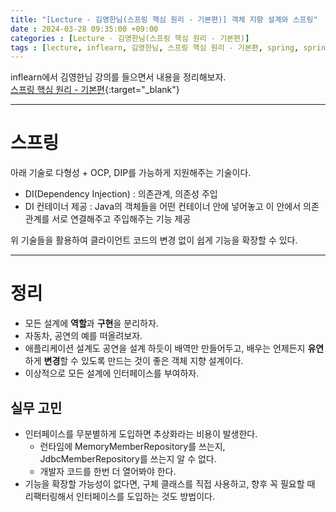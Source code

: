 ```yaml
---
title: "[Lecture - 김영한님(스프링 핵심 원리 - 기본편)] 객체 지향 설계와 스프링"
date : 2024-03-28 09:35:00 +09:00
categories : [Lecture - 김영한님(스프링 핵심 원리 - 기본편)]
tags : [lecture, inflearn, 김영한님, 스프링 핵심 원리 - 기본편, spring, spring boot]
---
```


inflearn에서 김영한님 강의를 들으면서 내용을 정리해보자.   
[스프링 핵심 원리 - 기본편](https://www.inflearn.com/course/%EC%8A%A4%ED%94%84%EB%A7%81-%ED%95%B5%EC%8B%AC-%EC%9B%90%EB%A6%AC-%EA%B8%B0%EB%B3%B8%ED%8E%B8){:target="_blank"}

---

# 스프링
아래 기술로 다형성 + OCP, DIP를 가능하게 지원해주는 기술이다.
* DI(Dependency Injection) : 의존관계, 의존성 주입
* DI 컨테이너 제공 : Java의 객체들을 어떤 컨테이너 안에 넣어놓고 이 안에서 의존관계를 서로 연결해주고 주입해주는 기능 제공

위 기술들을 활용하여 클라이언트 코드의 변경 없이 쉽게 기능을 확장할 수 있다.

---

# 정리
* 모든 설계에 **역할**과 **구현**을 분리하자.
* 자동차, 공연의 예를 떠올려보자.
* 애플리케이션 설계도 공연을 설계 하듯이 배역만 만들어두고, 배우는 언제든지 **유연**하게 **변경**할 수 있도록 만드는 것이 좋은 객체 지향 설계이다.
* 이상적으로 모든 설계에 인터페이스를 부여하자.

## 실무 고민
* 인터페이스를 무분별하게 도입하면 추상화라는 비용이 발생한다.
  * 런타임에 MemoryMemberRepository를 쓰는지, JdbcMemberRepository를 쓰는지 알 수 없다.
  * 개발자 코드를 한번 더 열어봐야 한다.
* 기능을 확장할 가능성이 없다면, 구체 클래스를 직접 사용하고, 향후 꼭 필요할 때 리팩터링해서 인터페이스를 도입하는 것도 방법이다.
